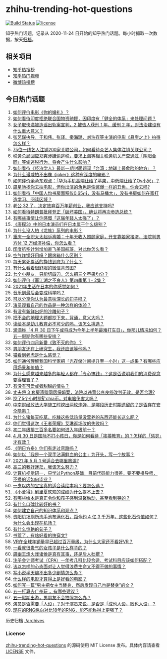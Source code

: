 # zhihu-trending-hot-questions

[![Build Status](https://github.com/justjavac/zhihu-trending-hot-questions/workflows/ci/badge.svg?branch=master)](https://github.com/justjavac/zhihu-trending-hot-questions/actions)
[![license](https://img.shields.io/github/license/justjavac/zhihu-trending-hot-questions)](https://github.com/justjavac/zhihu-trending-hot-questions/blob/master/LICENSE)

知乎热门话题，记录从 2020-11-24 日开始的知乎热门话题。每小时抓取一次数据，按天[归档](./archives)。

## 相关项目

- [知乎热搜榜](https://github.com/justjavac/zhihu-trending-top-search)
- [知乎热门视频](https://github.com/justjavac/zhihu-trending-hot-video)
- [微博热搜榜](https://github.com/justjavac/weibo-trending-hot-search)

## 今日热门话题

<!-- BEGIN -->
<!-- 最后更新时间 Sat May 01 2021 06:02:42 GMT+0800 (China Standard Time) -->

1. [如何评价电影《你的婚礼》？](https://www.zhihu.com/question/437513111)
2. [如何看待印度拒绝联合国物资驰援，因印度有「健全的体系」来处理问题？](https://www.zhihu.com/question/457285008)
3. [女子取快递被造谣出轨案宣判，2 被告人获刑 1 年、缓刑 2
   年，对法治建设有什么重大意义？](https://www.zhihu.com/question/457266748)
4. [张艺谋执导，于和伟、张译、秦海璐、刘浩存等主演的电影《悬崖之上》拍得怎么样？](https://www.zhihu.com/question/398744121)
5. [75位一线艺人注销200家关联公司，如何看待众艺人集体注销关联公司？](https://www.zhihu.com/question/457181415)
6. [税务总局回应郑爽涉嫌偷逃税，要求上海等相关税务机关严查通过「阴阳合同」等偷逃税行为，将会产生什么影响？](https://www.zhihu.com/question/457264887)
7. [如何看待《经济学人》最新一期封面题词「台湾：地球上最危险的地方」？](https://www.zhihu.com/question/457260755)
8. [为什么漫威拍不出像《joker》这种有深度的电影？](https://www.zhihu.com/question/456837407)
9. [如何评价余承东观点：「华为手机高端让给了苹果，中低端让给了Ov小米」？](https://www.zhihu.com/question/457258690)
10. [周星驰找你去拍电影，但你出演的角色是像酱爆一样的丑角，你会去吗?](https://www.zhihu.com/question/453812398)
11. [如何看待「中国人均书房面积仅0.65㎡，没有马桶大」，没有书房如何在家打造学习、阅读区域？](https://www.zhihu.com/question/456014343)
12. [老公 32 了，决定放弃百万年薪创业，我应该支持吗?](https://www.zhihu.com/question/447327404)
13. [如何看待特朗普批拜登正「破坏美国」，确认将再次参选总统？](https://www.zhihu.com/question/457256439)
14. [有哪些事情让你感慨「这届年轻人太强了」？](https://www.zhihu.com/question/456812148)
15. [《唐探3》中的日本演员们在日本属于什么级别？](https://www.zhihu.com/question/444896076)
16. [为什么没人拍《龙族》系列的电影？](https://www.zhihu.com/question/448178834)
17. [重庆一全职太太起诉离婚：十年无收入照顾家庭，开支靠娘家接济，法院判男方付 12
    万经济补偿，你怎么看？](https://www.zhihu.com/question/457146913)
18. [印度航空计划增加直飞美国航班，对此你怎么看？](https://www.zhihu.com/question/457239121)
19. [空气炸锅好用吗？跟烤箱什么区别？](https://www.zhihu.com/question/291230420)
20. [每天累死累活的挣钱到底为了什么？](https://www.zhihu.com/question/456067816)
21. [有什么看着很舒服的微信背景图?](https://www.zhihu.com/question/388752043)
22. [七个小朋友，只能切四刀，怎么把三个苹果均分？](https://www.zhihu.com/question/297440538)
23. [如何评价《画江湖之不良人》第四季第 1 - 2集？](https://www.zhihu.com/question/456851431)
24. [2021年生活在日本的你感觉如何？](https://www.zhihu.com/question/455934810)
25. [音乐到最后会变成科学吗？](https://www.zhihu.com/question/455907368)
26. [可以分享你认为最意味深长的句子吗？](https://www.zhihu.com/question/455777176)
27. [演员观看自己的作品是一种怎样的体验？](https://www.zhihu.com/question/294472677)
28. [有没有新鲜出炉的沙雕句子？](https://www.zhihu.com/question/451404478)
29. [把不会的地理大题都抄下来，背诵，意义大吗？](https://www.zhihu.com/question/444879198)
30. [读绘本是幼儿教育必不可少的吗，该怎么挑选？](https://www.zhihu.com/question/439146316)
31. [滴滴称「4 月 30
    日下午或将成为今年上半年最难打车日」，你那儿情况如何？五一假期你有哪些安排？](https://www.zhihu.com/question/457167453)
32. [如何评价四月新番《致不灭的你》？](https://www.zhihu.com/question/454515151)
33. [男朋友还在上研究生，我还应该等他吗？](https://www.zhihu.com/question/455432407)
34. [猫看到老虎是什么感觉？](https://www.zhihu.com/question/455697352)
35. [如何通俗理解我国科学家把「光存储时间提升至一小时」这一成果？有哪些应用场景和价值？](https://www.zhihu.com/question/456553305)
36. [为什么感觉越来越多的年轻人都在「专心搞钱」？这是否说明我们的消费观念变得理智了？](https://www.zhihu.com/question/457140241)
37. [有没有可爱或者甜甜的情头？](https://www.zhihu.com/question/391413854)
38. [丈夫将 3
    套房遗赠同居保姆案，法院以违背公序良俗改判无效，是否合理?](https://www.zhihu.com/question/457149946)
39. [挖了5个小时挖矿chia币，对电脑伤害大吗？](https://www.zhihu.com/question/454866562)
40. [中南财经政法大学施工时挖出两枚炮弹，是哪段历史时期遗留的？是否存在安全隐患？](https://www.zhihu.com/question/457122815)
41. [为什么猪每天吃草，吃糠这些低热量没营养的东西还能长这么肥？](https://www.zhihu.com/question/450554480)
42. [你们觉得这次《王者荣耀》艾琳返场改的失败吗？](https://www.zhihu.com/question/455420512)
43. [初二年级排三百多名要如何进入年级前十？](https://www.zhihu.com/question/447709781)
44. [4 月 30
    日是国际不打小孩日，你是如何看待「挨揍教育」的？怎样的「惩罚」才有效？](https://www.zhihu.com/question/391581129)
45. [《明日方舟》你们有走过弯路吗？](https://www.zhihu.com/question/452796365)
46. [如何以「我是一个双手沾满鲜血的公主」为开头，写一个故事？](https://www.zhihu.com/question/442702619)
47. [2021 年 5 月 1 号适合去哪里旅游?](https://www.zhihu.com/question/449104465)
48. [高三的我好迷茫，我该怎么努力？](https://www.zhihu.com/question/456263396)
49. [计算机视觉研一，只学过Python基础，目前代码能力很差，要不要换导师，不换的话如何毕业？](https://www.zhihu.com/question/456784414)
50. [一岁以内的宝宝真的适合读绘本吗？要怎么选？](https://www.zhihu.com/question/456575498)
51. [《小舍得》剧里夏欢欢的成绩为什么提不上去？](https://www.zhihu.com/question/455735077)
52. [有哪些绘本是真正令你和孩子感到温馨触动，甚至看到哭的？](https://www.zhihu.com/question/312239649)
53. [有什么口碑比较好的书？](https://www.zhihu.com/question/441638696)
54. [如何建立自己的知识体系和观点？](https://www.zhihu.com/question/52782284)
55. [贵阳机场厕所洗手池布满化石，距今约 4 亿 3
    千万年，这些化石价值如何？为什么会出现在机场？](https://www.zhihu.com/question/456986321)
56. [有什么惊艳的句子？](https://www.zhihu.com/question/432528611)
57. [书荒了，有啥好看的快穿文?](https://www.zhihu.com/question/451673117)
58. [VR在全球年销量早已超过百万量级，为什么大家还不看好VR？](https://www.zhihu.com/question/455504976)
59. [一看就很贵气的女孩子是什么样子的？](https://www.zhihu.com/question/322175199)
60. [周幽王烽火戏诸侯是真有其事，还是后人杜撰？](https://www.zhihu.com/question/20836590)
61. [注册会计师考试（CPA）一年考几科比较合适，考试科目应该如何搭配？](https://www.zhihu.com/question/438621387)
62. [该以怎样的心态面对让人觉得浪费生命又不得不做的事情？](https://www.zhihu.com/question/457093118)
63. [写小说半天编不出多少剧情怎么办？](https://www.zhihu.com/question/312977699)
64. [什么样的电影才算得上是好看的电影？](https://www.zhihu.com/question/437729822)
65. [如何写一篇“男主把女主当替身，然后发现自己也是替身”的文？](https://www.zhihu.com/question/437395484)
66. [五一打算去广州玩 ，有哪些建议？](https://www.zhihu.com/question/454725222)
67. [五一假期出游，男朋友不会拍照怎么办？](https://www.zhihu.com/question/456855235)
68. [演员是否需要「人设」？对于演员来说，是否是「成也人设，败也人设」？](https://www.zhihu.com/question/266121028)
69. [现在的RNG纵向对比18年的RNG，能不能称得上更强了？](https://www.zhihu.com/question/450488501)

<!-- END -->

历史归档 [./archives](./archives)

### License

[zhihu-trending-hot-questions](https://github.com/justjavac/zhihu-trending-hot-questions)
的源码使用 MIT License 发布。具体内容请查看 [LICENSE](./LICENSE) 文件。
